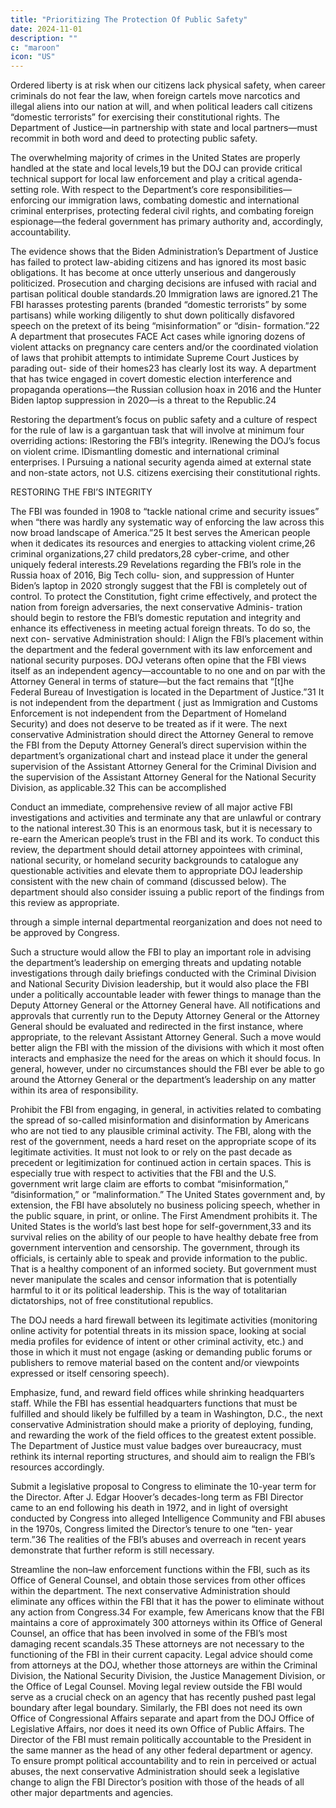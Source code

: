 ```yaml
---
title: "Prioritizing The Protection Of Public Safety"
date: 2024-11-01
description: ""
c: "maroon"
icon: "US"
---
```



Ordered liberty is at risk when our citizens lack physical safety, when career
criminals do not fear the law, when foreign cartels move narcotics and illegal
aliens into our nation at will, and when political leaders call citizens “domestic
terrorists” for exercising their constitutional rights. The Department of Justice—in
partnership with state and local partners—must recommit in both word and deed
to protecting public safety.

The overwhelming majority of crimes in the United States are properly handled
at the state and local levels,19 but the DOJ can provide critical technical support for
local law enforcement and play a critical agenda-setting role. With respect to the
Department’s core responsibilities—enforcing our immigration laws, combating
domestic and international criminal enterprises, protecting federal civil rights,
and combating foreign espionage—the federal government has primary authority
and, accordingly, accountability.

The evidence shows that the Biden Administration’s Department of Justice has
failed to protect law-abiding citizens and has ignored its most basic obligations. It
has become at once utterly unserious and dangerously politicized. Prosecution and
charging decisions are infused with racial and partisan political double standards.20
Immigration laws are ignored.21 The FBI harasses protesting parents (branded
“domestic terrorists” by some partisans) while working diligently to shut down
politically disfavored speech on the pretext of its being “misinformation” or “disin-
formation.”22 A department that prosecutes FACE Act cases while ignoring dozens
of violent attacks on pregnancy care centers and/or the coordinated violation of
laws that prohibit attempts to intimidate Supreme Court Justices by parading out-
side of their homes23 has clearly lost its way. A department that has twice engaged
in covert domestic election interference and propaganda operations—the Russian
collusion hoax in 2016 and the Hunter Biden laptop suppression in 2020—is a
threat to the Republic.24

Restoring the department’s focus on public safety and a culture of respect
for the rule of law is a gargantuan task that will involve at minimum four
overriding actions:
lRestoring the FBI’s integrity.
lRenewing the DOJ’s focus on violent crime.
lDismantling domestic and international criminal enterprises.
l
Pursuing a national security agenda aimed at external state and non-state
actors, not U.S. citizens exercising their constitutional rights.



RESTORING THE FBI’S INTEGRITY

The FBI was founded in 1908 to “tackle national crime and security issues” when
“there was hardly any systematic way of enforcing the law across this now broad
landscape of America.”25 It best serves the American people when it dedicates its
resources and energies to attacking violent crime,26 criminal organizations,27 child
predators,28 cyber-crime, and other uniquely federal interests.29
Revelations regarding the FBI’s role in the Russia hoax of 2016, Big Tech collu-
sion, and suppression of Hunter Biden’s laptop in 2020 strongly suggest that the
FBI is completely out of control. To protect the Constitution, fight crime effectively,
and protect the nation from foreign adversaries, the next conservative Adminis-
tration should begin to restore the FBI’s domestic reputation and integrity and
enhance its effectiveness in meeting actual foreign threats. To do so, the next con-
servative Administration should:
l
Align the FBI’s placement within the department and the federal
government with its law enforcement and national security
purposes. DOJ veterans often opine that the FBI views itself as an
independent agency—accountable to no one and on par with the Attorney
General in terms of stature—but the fact remains that “[t]he Federal
Bureau of Investigation is located in the Department of Justice.”31 It is
not independent from the department ( just as Immigration and Customs
Enforcement is not independent from the Department of Homeland
Security) and does not deserve to be treated as if it were.
The next conservative Administration should direct the Attorney General
to remove the FBI from the Deputy Attorney General’s direct supervision
within the department’s organizational chart and instead place it under
the general supervision of the Assistant Attorney General for the Criminal
Division and the supervision of the Assistant Attorney General for the
National Security Division, as applicable.32 This can be accomplished


Conduct an immediate, comprehensive review of all major active FBI
investigations and activities and terminate any that are unlawful
or contrary to the national interest.30 This is an enormous task, but it
is necessary to re-earn the American people’s trust in the FBI and its work.
To conduct this review, the department should detail attorney appointees
with criminal, national security, or homeland security backgrounds to
catalogue any questionable activities and elevate them to appropriate DOJ
leadership consistent with the new chain of command (discussed below).
The department should also consider issuing a public report of the findings
from this review as appropriate.

through a simple internal departmental reorganization and does not need to
be approved by Congress.

Such a structure would allow the FBI to play an important role in advising
the department’s leadership on emerging threats and updating notable
investigations through daily briefings conducted with the Criminal Division
and National Security Division leadership, but it would also place the FBI
under a politically accountable leader with fewer things to manage than the
Deputy Attorney General or the Attorney General have. All notifications and
approvals that currently run to the Deputy Attorney General or the Attorney
General should be evaluated and redirected in the first instance, where
appropriate, to the relevant Assistant Attorney General.
Such a move would better align the FBI with the mission of the divisions
with which it most often interacts and emphasize the need for the areas on
which it should focus. In general, however, under no circumstances should
the FBI ever be able to go around the Attorney General or the department’s
leadership on any matter within its area of responsibility.



Prohibit the FBI from engaging, in general, in activities related
to combating the spread of so-called misinformation and
disinformation by Americans who are not tied to any plausible
criminal activity. The FBI, along with the rest of the government, needs
a hard reset on the appropriate scope of its legitimate activities. It must
not look to or rely on the past decade as precedent or legitimization for
continued action in certain spaces. This is especially true with respect to
activities that the FBI and the U.S. government writ large claim are efforts to
combat “misinformation,” “disinformation,” or “malinformation.”
The United States government and, by extension, the FBI have absolutely
no business policing speech, whether in the public square, in print, or
online. The First Amendment prohibits it. The United States is the world’s
last best hope for self-government,33 and its survival relies on the ability
of our people to have healthy debate free from government intervention
and censorship. The government, through its officials, is certainly able to
speak and provide information to the public. That is a healthy component
of an informed society. But government must never manipulate the scales
and censor information that is potentially harmful to it or its political
leadership. This is the way of totalitarian dictatorships, not of free
constitutional republics.


The DOJ needs a hard firewall between its legitimate activities (monitoring
online activity for potential threats in its mission space, looking at social
media profiles for evidence of intent or other criminal activity, etc.) and
those in which it must not engage (asking or demanding public forums or
publishers to remove material based on the content and/or viewpoints
expressed or itself censoring speech).

Emphasize, fund, and reward field offices while shrinking
headquarters staff. While the FBI has essential headquarters functions
that must be fulfilled and should likely be fulfilled by a team in Washington,
D.C., the next conservative Administration should make a priority of
deploying, funding, and rewarding the work of the field offices to the
greatest extent possible. The Department of Justice must value badges over
bureaucracy, must rethink its internal reporting structures, and should aim
to realign the FBI’s resources accordingly.

Submit a legislative proposal to Congress to eliminate the 10-year
term for the Director. After J. Edgar Hoover’s decades-long term as FBI
Director came to an end following his death in 1972, and in light of oversight
conducted by Congress into alleged Intelligence Community and FBI
abuses in the 1970s, Congress limited the Director’s tenure to one “ten-
year term.”36 The realities of the FBI’s abuses and overreach in recent years
demonstrate that further reform is still necessary.


Streamline the non–law enforcement functions within the FBI, such
as its Office of General Counsel, and obtain those services from other
offices within the department. The next conservative Administration
should eliminate any offices within the FBI that it has the power to
eliminate without any action from Congress.34 For example, few Americans
know that the FBI maintains a core of approximately 300 attorneys within
its Office of General Counsel, an office that has been involved in some of the
FBI’s most damaging recent scandals.35 These attorneys are not necessary
to the functioning of the FBI in their current capacity. Legal advice should
come from attorneys at the DOJ, whether those attorneys are within the
Criminal Division, the National Security Division, the Justice Management
Division, or the Office of Legal Counsel. Moving legal review outside the FBI
would serve as a crucial check on an agency that has recently pushed past
legal boundary after legal boundary. Similarly, the FBI does not need its own
Office of Congressional Affairs separate and apart from the DOJ Office of
Legislative Affairs, nor does it need its own Office of Public Affairs.
The Director of the FBI must remain politically accountable to the
President in the same manner as the head of any other federal department
or agency. To ensure prompt political accountability and to rein in perceived
or actual abuses, the next conservative Administration should seek a
legislative change to align the FBI Director’s position with those of the
heads of all other major departments and agencies.

